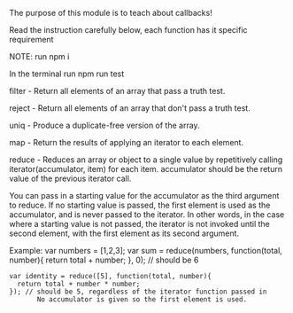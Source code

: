 The purpose of this module is to teach about callbacks!

Read the instruction carefully below, each function has it specific requirement

NOTE: run npm i

In the terminal run npm run test

filter - Return all elements of an array that pass a truth test.

reject - Return all elements of an array that don't pass a truth test.

uniq - Produce a duplicate-free version of the array.

map - Return the results of applying an iterator to each element.

reduce - Reduces an array or object to a single value by repetitively calling
iterator(accumulator, item) for each item. accumulator should be
the return value of the previous iterator call.

You can pass in a starting value for the accumulator as the third argument
to reduce. If no starting value is passed, the first element is used as
the accumulator, and is never passed to the iterator. In other words, in
the case where a starting value is not passed, the iterator is not invoked
until the second element, with the first element as its second argument.

Example:
var numbers = [1,2,3];
var sum = reduce(numbers, function(total, number){
return total + number;
}, 0); // should be 6

    var identity = reduce([5], function(total, number){
      return total + number * number;
    }); // should be 5, regardless of the iterator function passed in
           No accumulator is given so the first element is used.
